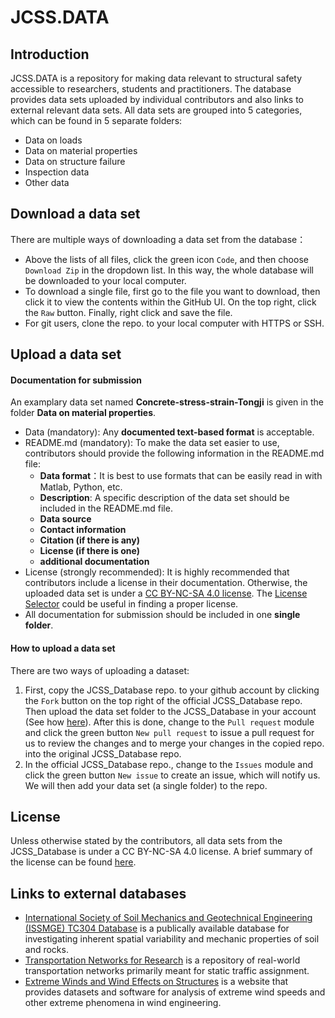 # JCSS.DATA

## Introduction
JCSS.DATA is a repository for making data relevant to structural safety accessible to researchers, students and practitioners. The database provides data sets uploaded by individual contributors and also links to external relevant data sets. All data sets are grouped into 5 categories, which can be found in 5 separate folders:
- Data on loads
- Data on material properties
- Data on structure failure 
- Inspection data
- Other data
 
 ## Download a data set
There are multiple ways of downloading a data set from the database：
- Above the lists of all files, click the green icon `Code`, and then choose `Download Zip` in the dropdown list. In this way, the whole database will be downloaded to your local computer.       
- To download a single file, first go to the file you want to download, then click it to view the contents within the GitHub UI. On the top right, click the `Raw` button. Finally, right click and save the file.
- For git users, clone the repo. to your local computer with HTTPS or SSH.

## Upload a data set
#### Documentation for submission
An examplary data set named **Concrete-stress-strain-Tongji** is given in the folder **Data on material properties**.
- Data (mandatory): Any **documented text-based format** is acceptable.
- README.md (mandatory): To make the data set easier to use, contributors should provide the following information in the README.md file:
    - **Data format**：It is best to use formats that can be easily read in with Matlab, Python, etc. 
    - **Description**: A specific description of the data set should be included in the README.md file.
    - **Data source**
    - **Contact information**
    - **Citation (if there is any)**
    - **License (if there is one)**
    - **additional documentation**
- License (strongly recommended): It is highly recommended that contributors include a license in their documentation. Otherwise, the uploaded data set is under a [CC BY-NC-SA 4.0 license](https://creativecommons.org/licenses/by/4.0/). The [License Selector](https://ufal.github.io/public-license-selector/) could be useful in finding a proper license.
- All documentation for submission should be included in one **single folder**.

#### How to upload a data set
There are two ways of uploading a dataset:
1. First, copy the JCSS_Database repo. to your github account by clicking the `Fork` button on the top right of the official JCSS_Database repo. Then upload the data set folder to the JCSS_Database in your account (See how [here](https://github.community/t/add-a-folder/2304)). After this is done, change to the `Pull request` module and click the green button `New pull request` to issue a pull request for us to review the changes and to merge your changes in the copied repo. into the original JCSS_Database repo.
3. In the official JCSS_Database repo., change to the `Issues` module and click the green button `New issue` to create an issue, which will notify us. We will then add your data set (a single folder) to the repo.

## License
Unless otherwise stated by the contributors, all data sets from the JCSS_Database is under a CC BY-NC-SA 4.0 license. A brief summary of the license can be found [here](https://creativecommons.org/licenses/by/4.0/). 

## Links to external databases
- [International Society of Soil Mechanics and Geotechnical Engineering (ISSMGE) TC304 Database](http://140.112.12.21/issmge/tc304.htm) is a publically available database for investigating inherent spatial variability and mechanic properties of soil and rocks.  
- [Transportation Networks for Research](https://github.com/bstabler/TransportationNetworks) is a repository of real-world transportation networks primarily meant for static traffic assignment.
- [Extreme Winds and Wind Effects on Structures](https://www.itl.nist.gov/div898/winds/homepage.htm) is a website that provides datasets and software for analysis of extreme wind speeds and other extreme phenomena in wind engineering.
